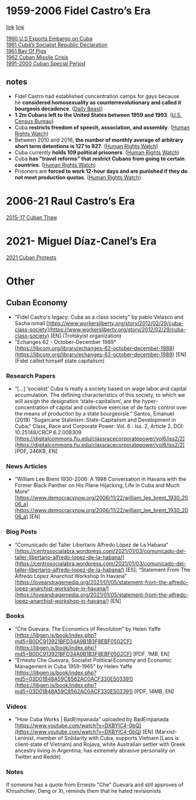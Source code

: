 # 1959-2006 Fidel Castro’s Era
[link](https://en.wikipedia.org/wiki/Cuba_under_Fidel_Castro)
[link](https://www.youtube.com/watch?v=bq4h0XEin14)

[1960 U.S Exports Embargo on Cuba](1959-2006%20Fidel%20Castro’s%20Era/1960%20U.S%20Exports%20Embargo%20on%20Cuba)  
[1961 Cuba’s Socialist Republic Declaration](1959-2006%20Fidel%20Castro’s%20Era/1961%20Cuba’s%20Socialist%20Republic%20Declaration)  
[1961 Bay Of Pigs](1959-2006%20Fidel%20Castro’s%20Era/1961%20Bay%20Of%20Pigs)  
[1962 Cuban Missile Crisis](1959-2006%20Fidel%20Castro’s%20Era/1962%20Cuban%20Missile%20Crisis)  
[1991-2000 Cuban Special Period](1959-2006%20Fidel%20Castro’s%20Era/1991-2000%20Cuban%20Special%20Period)  
## notes
- Fidel Castro had established concentration camps for gays because he **considered homosexuality as counterrevolutionary and called it bourgeois decadence**. ([Daily Beast](https://www.thedailybeast.com/fidel-castros-horrific-record-on-gay-rights))
- **1.2m Cubans left to the United States between 1959 and 1993**. ([U.S. Census Bureau](https://arquivo.pt/wayback/20090709154810/http://www.census.gov/Press-Release/www/releases/archives/facts_for_features_special_editions/000797.html))
- Cuba **restricts freedom of speech, association, and assembly**. ([Human Rights Watch](https://www.hrw.org/legacy/reports/1999/cuba/Cuba996-01.htm#P348_12349))
- Between 2010 and 2016, **the number of monthly average of arbitrary short term detentions is 127 to 827**. ([Human Rights Watch](https://www.hrw.org/world-report/2020/country-chapters/cuba))
- Cuba currently **holds 109 political prisoners**. ([Human Rights Watch](https://www.hrw.org/world-report/2020/country-chapters/cuba))
- Cuba **has "travel reforms" that restrict Cubans from going to certain countries**. ([Human Rights Watch](https://www.hrw.org/world-report/2020/country-chapters/cuba))
- Prisoners are **forced to work 12-hour days and are punished if they do not meet production quotas**. ([Human Rights Watch](https://www.hrw.org/world-report/2020/country-chapters/cuba))
  
# 2006-21 Raul Castro’s Era
[2015-17 Cuban Thaw](2006-21%20Raul%20Castro’s%20Era/2015-17%20Cuban%20Thaw)  
# 2021- Miguel Díaz-Canel’s Era
[2021 Cuban Protests](2021-%20Miguel%20Díaz-Canel’s%20Era/2021%20Cuban%20Protests)  
  
# Other
## Cuban Economy
- "Fidel Castro's legacy: Cuba as a class society" by pablo Velasco and Sacha ismail [https://www.workersliberty.org/story/2012/02/29/cuba-class-society](https://www.workersliberty.org/story/2012/02/29/cuba-class-society) [EN] (Trotskyist organization)
- "Echanges 62 - October-December 1989" [https://libcom.org/library/echanges-62-october-december-1989](https://libcom.org/library/echanges-62-october-december-1989) [EN] (Fidel called himself state capitalism)
### Research Papers
- “[...] ‘socialist’ Cuba is really a society based on wage labor and capital accumulation. The defining characteristics of this society, to which we will assign the designation ‘state-capitalism’, are the hyper-concentration of capital and collective exercise of de facto control over the means of production by a state bourgeoisie.” Santos, Emanuel (2018) "Sugarcane Stalinism: State-Capitalism and Development in Cuba," Class, Race and Corporate Power: Vol. 6 : Iss. 2, Article 2. DOI: 10.25148/CRCP.6.2.008309 [https://digitalcommons.fiu.edu/classracecorporatepower/vol6/iss2/2](https://digitalcommons.fiu.edu/classracecorporatepower/vol6/iss2/2) [PDF, 246KB, EN]
### News Articles
- “William Lee Brent 1930-2006: A 1998 Conversation in Havana with the Former Black Panther on His Plane Hijacking, Life in Cuba and Much More” [https://www.democracynow.org/2006/11/22/william_lee_brent_1930_2006_a](https://www.democracynow.org/2006/11/22/william_lee_brent_1930_2006_a) [EN]
### Blog Posts
- “Comunicado del Taller Libertario Alfredo López de La Habana” [https://centrosocialabra.wordpress.com/2021/01/03/comunicado-del-taller-libertario-alfredo-lopez-de-la-habana/](https://centrosocialabra.wordpress.com/2021/01/03/comunicado-del-taller-libertario-alfredo-lopez-de-la-habana/) [ES]; “Statement From The Alfredo López Anarchist Workshop In Havana” [https://loveandragemedia.org/2021/01/05/statement-from-the-alfredo-lopez-anarchist-workshop-in-havana/](https://loveandragemedia.org/2021/01/05/statement-from-the-alfredo-lopez-anarchist-workshop-in-havana/) [EN]
### Books
- “Che Guevara: The Economics of Revolution” by Helen Yaffe [https://libgen.is/book/index.php?md5=B0DC913921BFD34A9B1B3F8EBF0502CF](https://libgen.is/book/index.php?md5=B0DC913921BFD34A9B1B3F8EBF0502CF) [PDF, 1MB, EN]
- “Ernesto Che Guevara, Socialist Political Economy and Economic Management in Cuba 1959-1965” by Helen Yaffe [https://libgen.is/book/index.php?md5=03D01B48A59C8562AC0ACF330E503391](https://libgen.is/book/index.php?md5=03D01B48A59C8562AC0ACF330E503391) [PDF, 14MB, EN]
### Videos
- “How Cuba Works | BadEmpanada” uploaded by BadEmpanada [https://www.youtube.com/watch?v=DXBYlC4-0bQ](https://www.youtube.com/watch?v=DXBYlC4-0bQ) [EN] (Marxist-Leninist, member of Solidarity with Cuba, supports Vietnam [Laos is client-state of Vietnam] and Rojava, white Australian settler with Greek ancestry living in Argentina; has extremely abrasive personality on Twitter and Reddit)
### Notes
If someone has a quote from Ernesto "Che" Guevara and still approves of Khrushchev, Deng or Xi, reminds them that he hated revisionists